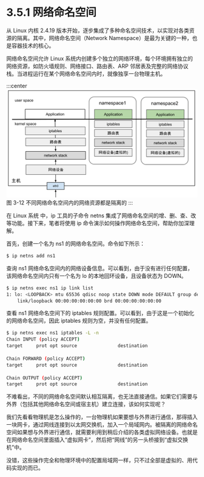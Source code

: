 # 3.5.1 网络命名空间

从 Linux 内核 2.4.19 版本开始，逐步集成了多种命名空间技术，以实现对各类资源的隔离。其中，网络命名空间（Network Namespace）是最为关键的一种，也是容器技术的核心。

网络命名空间允许 Linux 系统内创建多个独立的网络环境，每个环境拥有独立的网络资源，如防火墙规则、网络接口、路由表、ARP 邻居表及完整的网络协议栈。当进程运行在某个网络命名空间内时，就像独享一台物理主机。

:::center
  ![](../assets/linux-namespace.svg)<br/>
 图 3-12 不同网络命名空间内的网络资源都是隔离的
:::

在 Linux 系统 中，ip 工具的子命令 netns 集成了网络命名空间的增、删、查、改等功能。接下来，笔者将使用 ip 命令演示如何操作网络命名空间，帮助你加深理解。

首先，创建一个名为 ns1 的网络命名空间。命令如下所示：

```bash
$ ip netns add ns1
```

查询 ns1 网络命名空间内的网络设备信息。可以看到，由于没有进行任何配置，该网络命名空间内只有一个名为 lo 的本地回环设备，且设备状态为 DOWN。

```bash
$ ip netns exec ns1 ip link list 
1: lo: <LOOPBACK> mtu 65536 qdisc noop state DOWN mode DEFAULT group default qlen 1000
    link/loopback 00:00:00:00:00:00 brd 00:00:00:00:00:00
```

查看 ns1 网络命名空间下的 iptables 规则配置。可以看到，由于这是一个初始化的网络命名空间，因此 iptables 规则为空，并没有任何配置。

```bash
$ ip netns exec ns1 iptables -L -n
Chain INPUT (policy ACCEPT)
target     prot opt source               destination         

Chain FORWARD (policy ACCEPT)
target     prot opt source               destination         

Chain OUTPUT (policy ACCEPT)
target     prot opt source               destination 
```

不难看出，不同的网络命名空间默认相互隔离，也无法直接通信。如果它们需要与外界（包括其他网络命名空间或宿主机）建立连接，该如何实现呢？

我们先看看物理机是怎么操作的，一台物理机如果要想与外界进行通信，那得插入一块网卡，通过网线连接到以太网交换机，加入一个局域网内。被隔离的网络命名空间如果想与外界进行通信，就需要利用到稍后介绍的各类虚拟网络设备。也就是在网络命名空间里面插入“虚拟网卡”，然后把“网线”的另一头桥接到“虚拟交换机”中。

没错，这些操作完全和物理环境中的配置局域网一样，只不过全部是虚拟的、用代码实现的而已。